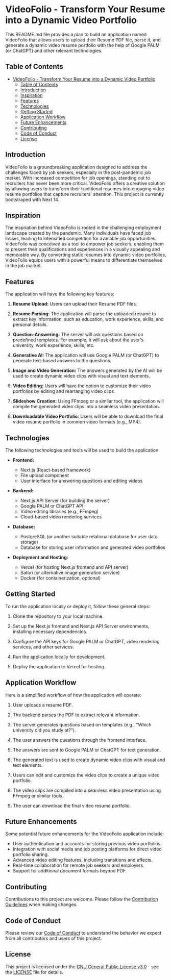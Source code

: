 # VideoFolio - Transform Your Resume into a Dynamic Video Portfolio

This README.md file provides a plan to build an application named VideoFolio that allows users to upload their Resume PDF file, parse it, and generate a dynamic video resume portfolio with the help of Google PALM (or ChatGPT) and other relevant technologies.

## Table of Contents

- [VideoFolio - Transform Your Resume into a Dynamic Video Portfolio](#videofolio---transform-your-resume-into-a-dynamic-video-portfolio)
  - [Table of Contents](#table-of-contents)
  - [Introduction](#introduction)
  - [Inspiration](#inspiration)
  - [Features](#features)
  - [Technologies](#technologies)
  - [Getting Started](#getting-started)
  - [Application Workflow](#application-workflow)
  - [Future Enhancements](#future-enhancements)
  - [Contributing](#contributing)
  - [Code of Conduct](#code-of-conduct)
  - [License](#license)

## Introduction

VideoFolio is a groundbreaking application designed to address the challenges faced by job seekers, especially in the post-pandemic job market. With increased competition for job openings, standing out to recruiters has never been more critical. VideoFolio offers a creative solution by allowing users to transform their traditional resumes into engaging video resume portfolios that capture recruiters' attention. This project is currently bootstraped with Next 14.

## Inspiration

The inspiration behind VideoFolio is rooted in the challenging employment landscape created by the pandemic. Many individuals have faced job losses, leading to intensified competition for available job opportunities. VideoFolio was conceived as a tool to empower job seekers, enabling them to present their qualifications and experiences in a visually appealing and memorable way. By converting static resumes into dynamic video portfolios, VideoFolio equips users with a powerful means to differentiate themselves in the job market.

## Features

The application will have the following key features:

1. **Resume Upload:** Users can upload their Resume PDF files.

2. **Resume Parsing:** The application will parse the uploaded resume to extract key information, such as education, work experience, skills, and personal details.

3. **Question-Answering:** The server will ask questions based on predefined templates. For example, it will ask about the user's university, work experience, skills, etc.

4. **Generative AI:** The application will use Google PALM (or ChatGPT) to generate text-based answers to the questions.

5. **Image and Video Generation:** The answers generated by the AI will be used to create dynamic video clips with visual and text elements.

6. **Video Editing:** Users will have the option to customize their video portfolios by editing and rearranging video clips.

7. **Slideshow Creation:** Using FFmpeg or a similar tool, the application will compile the generated video clips into a seamless video presentation.

8. **Downloadable Video Portfolio:** Users will be able to download the final video resume portfolio in common video formats (e.g., MP4).

## Technologies

The following technologies and tools will be used to build the application:

- **Frontend:**

  - Next.js (React-based framework)
  - File upload component
  - User interface for answering questions and editing videos

- **Backend:**

  - Next.js API Server (for building the server)
  - Google PALM or ChatGPT API
  - Video editing libraries (e.g., FFmpeg)
  - Cloud-based video rendering services

- **Database:**

  - PostgreSQL (or another suitable relational database for user data storage)
  - Database for storing user information and generated video portfolios

- **Deployment and Hosting:**
  - Vercel (for hosting Next.js frontend and API server)
  - Satori (or alternative image generation service)
  - Docker (for containerization, optional)

## Getting Started

To run the application locally or deploy it, follow these general steps:

1. Clone the repository to your local machine.

2. Set up the Next.js frontend and Next.js API Server environments, installing necessary dependencies.

3. Configure the API keys for Google PALM or ChatGPT, video rendering services, and other services.

4. Run the application locally for development.

5. Deploy the application to Vercel for hosting.

## Application Workflow

Here is a simplified workflow of how the application will operate:

1. User uploads a resume PDF.

2. The backend parses the PDF to extract relevant information.

3. The server generates questions based on templates (e.g., "Which university did you study at?").

4. The user answers the questions through the frontend interface.

5. The answers are sent to Google PALM or ChatGPT for text generation.

6. The generated text is used to create dynamic video clips with visual and text elements.

7. Users can edit and customize the video clips to create a unique video portfolio.

8. The video clips are compiled into a seamless video presentation using FFmpeg or similar tools.

9. The user can download the final video resume portfolio.

## Future Enhancements

Some potential future enhancements for the VideoFolio application include:

- User authentication and accounts for storing previous video portfolios.
- Integration with social media and job posting platforms for direct video portfolio sharing.
- Advanced video editing features, including transitions and effects.
- Real-time collaboration for remote job seekers and employers.
- Support for additional document formats beyond PDF.

## Contributing

Contributions to this project are welcome. Please follow the [Contribution Guidelines](CONTRIBUTING.md) when making changes.

## Code of Conduct

Please review our [Code of Conduct](CODE_OF_CONDUCT.md) to understand the behavior we expect from all contributors and users of this project.

## License

This project is licensed under the [GNU General Public License v3.0](LICENSE) - see the [LICENSE](LICENSE) file for details.
